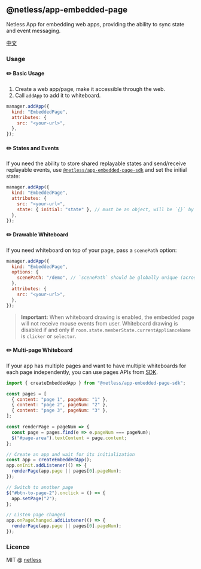 ## @netless/app-embedded-page

Netless App for embedding web apps, providing the ability to sync state and event messaging.

[中文](./README-zh.md)

### Usage

#### ✏️ Basic Usage

1. Create a web app/page, make it accessible through the web.
2. Call `addApp` to add it to whiteboard.

```js
manager.addApp({
  kind: "EmbeddedPage",
  attributes: {
    src: "<your-url>",
  },
});
```

#### ✏️ States and Events

If you need the ability to store shared replayable states and send/receive replayable events, use [`@netless/app-embedded-page-sdk`](https://github.com/netless-io/netless-app/tree/master/packages/app-embedded-page-sdk) and set the initial state:

```js
manager.addApp({
  kind: "EmbeddedPage",
  attributes: {
    src: "<your-url>",
    state: { initial: "state" }, // must be an object, will be `{}` by default
  },
});
```

#### ✏️ Drawable Whiteboard

If you need whiteboard on top of your page, pass a `scenePath` option:

```js
manager.addApp({
  kind: "EmbeddedPage",
  options: {
    scenePath: "/demo", // `scenePath` should be globally unique (across apps).
  },
  attributes: {
    src: "<your-url>",
  },
});
```

> **Important:** When whiteboard drawing is enabled, the embedded page will not receive mouse events from user. Whiteboard drawing is disabled if and only if `room.state.memberState.currentApplianceName` is `clicker` or `selector`.

#### ✏️ Multi-page Whiteboard

If your app has multiple pages and want to have multiple whiteboards for each page independently, you can use pages APIs from [SDK](https://github.com/netless-io/netless-app/tree/master/packages/app-embedded-page-sdk).

```js
import { createEmbeddedApp } from "@netless/app-embedded-page-sdk";

const pages = [
  { content: "page 1", pageNum: "1" },
  { content: "page 2", pageNum: "2" },
  { content: "page 3", pageNum: "3" },
];

const renderPage = pageNum => {
  const page = pages.find(e => e.pageNum === pageNum);
  $("#page-area").textContent = page.content;
};

// Create an app and wait for its initialization
const app = createEmbeddedApp();
app.onInit.addListener(() => {
  renderPage(app.page || pages[0].pageNum);
});

// Switch to another page
$("#btn-to-page-2").onclick = () => {
  app.setPage("2");
};

// Listen page changed
app.onPageChanged.addListener(() => {
  renderPage(app.page || pages[0].pageNum);
});
```

### Licence

MIT @ [netless](https://github.com/netless-io)
